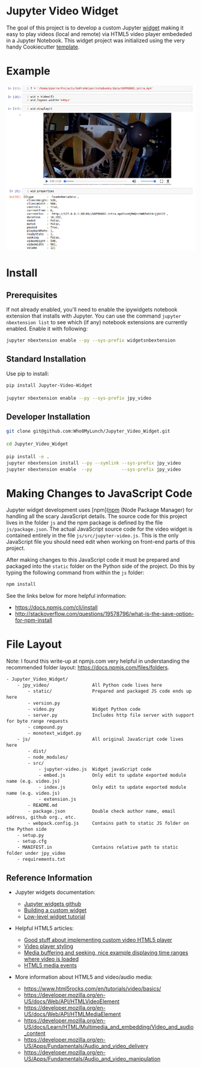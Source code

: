# Jupyter Video Widget

The goal of this project is to develop a custom Jupyter [widget](https://github.com/ipython/ipywidgets) making it easy to play videos (local and remote) via HTML5 video player embededed in a Jupyter Notebook. This widget project was initialized using the very handy Cookiecutter [template](https://github.com/jupyter-widgets/widget-cookiecutter).


# Example

![example](example.png)


# Install

## Prerequisites

If not already enabled, you'll need to enable the ipywidgets notebook extension that installs with Jupyter.  You can use the command `jupyter nbextension list` to see which (if any) notebook extensions are currently enabled.  Enable it with following:

```bash
jupyter nbextension enable --py --sys-prefix widgetsnbextension
```


## Standard Installation

Use pip to install:

```bash
pip install Jupyter-Video-Widget

jupyter nbextension enable --py --sys-prefix jpy_video
```


## Developer Installation

```bash
git clone git@github.com:Who8MyLunch/Jupyter_Video_Widget.git

cd Jupyter_Video_Widget

pip install -e .
jupyter nbextension install --py --symlink --sys-prefix jpy_video
jupyter nbextension enable  --py           --sys-prefix jpy_video
```


# Making Changes to JavaScript Code

Jupyter widget development uses [npm]([npm](https://docs.npmjs.com/getting-started/what-is-npm) (Node Package Manager) for handling all the scary JavaScript details. The source code for this project lives in the folder `js` and the npm package is defined by the file `js/package.json`.  The actual JavaScript source code for the video widget is contained entirely in the file `js/src/jupyter-video.js`.  This is the only JavaScript file you should need edit when working on front-end parts of this project.

After making changes to this JavaScript code it must be prepared and packaged into the `static` folder on the Python side of the project.  Do this by typing the following command from within the `js` folder:

```bash
npm install
```

See the links below for more helpful information:
- https://docs.npmjs.com/cli/install
- http://stackoverflow.com/questions/19578796/what-is-the-save-option-for-npm-install


# File Layout

Note: I found this write-up at npmjs.com very helpful in understanding the recommended folder layout: https://docs.npmjs.com/files/folders.

    - Jupyter_Video_Widget/
        - jpy_video/                All Python code lives here
            - static/               Prepared and packaged JS code ends up here
            - version.py
            - video.py              Widget Python code
            - server.py             Includes http file server with support for byte range requests
            - compound.py
            - monotext_widget.py
        - js/                       All original JavaScript code lives here
            - dist/
            - node_modules/
            - src/
                - jupyter-video.js  Widget javaScript code
                - embed.js          Only edit to update exported module name (e.g. video.js)
                - index.js          Only edit to update exported module name (e.g. video.js)
                - extension.js
            - README.md
            - package.json          Double check author name, email address, github org., etc.
            - webpack.config.js     Contains path to static JS folder on the Python side
        - setup.py
        - setup.cfg
        - MANIFEST.in               Contains relative path to static folder under jpy_video
        - requirements.txt


## Reference Information

- Jupyter widgets documentation:
    - [Jupyter widgets github](https://github.com/ipython/ipywidgets)
    - [Building a custom widget](https://ipywidgets.readthedocs.io/en/latest/examples/Widget%20Custom.html)
    - [Low-level widget tutorial](https://ipywidgets.readthedocs.io/en/latest/examples/Widget%20Low%20Level.html)

- Helpful HTML5 articles:
    - [Good stuff about implementing custom video HTML5 player](https://developer.mozilla.org/en-US/Apps/Fundamentals/Audio_and_video_delivery/cross_browser_video_player)
    - [Video player styling](https://developer.mozilla.org/en-US/Apps/Fundamentals/Audio_and_video_delivery/Video_player_styling_basics)
    - [Media buffering and seeking, nice example displaying time ranges where video is loaded](https://developer.mozilla.org/en-US/Apps/Fundamentals/Audio_and_video_delivery/buffering_seeking_time_ranges)
    - [HTML5 media events](https://www.w3.org/2010/05/video/mediaevents.html)

- More information about HTML5 and video/audio media:
    - https://www.html5rocks.com/en/tutorials/video/basics/
    - https://developer.mozilla.org/en-US/docs/Web/API/HTMLVideoElement
    - https://developer.mozilla.org/en-US/docs/Web/API/HTMLMediaElement
    - https://developer.mozilla.org/en-US/docs/Learn/HTML/Multimedia_and_embedding/Video_and_audio_content
    - https://developer.mozilla.org/en-US/Apps/Fundamentals/Audio_and_video_delivery
    - https://developer.mozilla.org/en-US/Apps/Fundamentals/Audio_and_video_manipulation
